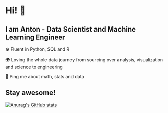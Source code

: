 # Hi! :wave:

## I am Anton - Data Scientist and Machine Learning Engineer

⚙️ Fluent in Python, SQL and R

🌍 Loving the whole data journey from sourcing over analysis, visualization and science to engineering

💬 Ping me about math, stats and data

## Stay awesome!

[![Anurag's GitHub stats](https://github-readme-stats.vercel.app/api?username=schwericke)](https://github.com/anuraghazra/github-readme-stats&theme=transparent)
